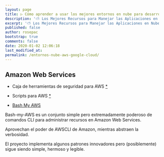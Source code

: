```yaml
---
layout: page
title: ▷ Cómo aprender a usar los mejores entornos en nube para desarrollar 👨‍💻 
description: '⛅ Los Mejores Recursos para Manejar las Aplicaciones en Nube'
excerpt: '⛅ Los Mejores Recursos para Manejar las Aplicaciones en Nube'
published: false
author: rosepac
bootstrap: true
comments: false
date: 2020-01-02 12:06:18
last_modified_at: 
permalink: /entornos-nube-aws-google-cloud/
---
```


## Amazon Web Services

* Caja de herramientas de seguridad para AWS [*](https://zoph.me/posts/2019-12-16-aws-security-toolbox/)
* Scripts para AWS [*](https://news.ycombinator.com/item?id=21918584)

* [Bash My AWS](https://bash-my-aws.org/)

Bash-my-AWS es un conjunto simple pero extremadamente poderoso de comandos CLI para administrar recursos en Amazon Web Services.

Aprovechan el poder de AWSCLI de Amazon, mientras abstraen la verbosidad.

El proyecto implementa algunos patrones innovadores pero (posiblemente) sigue siendo simple, hermoso y legible.